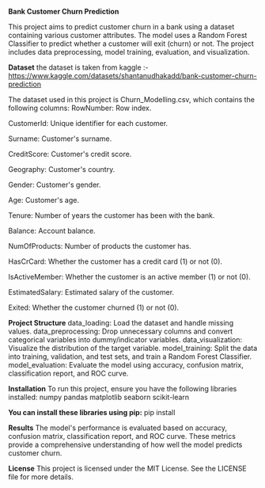 **Bank Customer Churn Prediction**

This project aims to predict customer churn in a bank using a dataset containing various customer attributes. 
The model uses a Random Forest Classifier to predict whether a customer will exit (churn) or not.
The project includes data preprocessing, model training, evaluation, and visualization.

**Dataset**
the dataset is taken from kaggle :-
https://www.kaggle.com/datasets/shantanudhakadd/bank-customer-churn-prediction


The dataset used in this project is Churn_Modelling.csv, which contains the following columns:
RowNumber: Row index.

CustomerId: Unique identifier for each customer.

Surname: Customer's surname.

CreditScore: Customer's credit score.

Geography: Customer's country.

Gender: Customer's gender.

Age: Customer's age.

Tenure: Number of years the customer has been with the bank.

Balance: Account balance.

NumOfProducts: Number of products the customer has.

HasCrCard: Whether the customer has a credit card (1) or not (0).

IsActiveMember: Whether the customer is an active member (1) or not (0).

EstimatedSalary: Estimated salary of the customer.

Exited: Whether the customer churned (1) or not (0).

**Project Structure**
data_loading: Load the dataset and handle missing values.
data_preprocessing: Drop unnecessary columns and convert categorical variables into dummy/indicator variables.
data_visualization: Visualize the distribution of the target variable.
model_training: Split the data into training, validation, and test sets, and train a Random Forest Classifier.
model_evaluation: Evaluate the model using accuracy, confusion matrix, classification report, and ROC curve.

**Installation**
To run this project, ensure you have the following libraries installed:
numpy
pandas
matplotlib
seaborn
scikit-learn

**You can install these libraries using pip:**
pip install <library name>


**Results**
The model's performance is evaluated based on accuracy, confusion matrix, classification report, and ROC curve. 
These metrics provide a comprehensive understanding of how well the model predicts customer churn.

**License**
This project is licensed under the MIT License. See the LICENSE file for more details.
